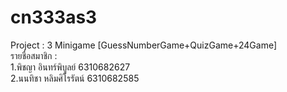 # cn333as3

Project : 3 Minigame [GuessNumberGame+QuizGame+24Game] \
รายชื่อสมาชิก : \
1.พิชญา อินทร์พิบูลย์ 6310682627 \
2.นนทิชา หลิมศิโรรัตน์ 6310682585

